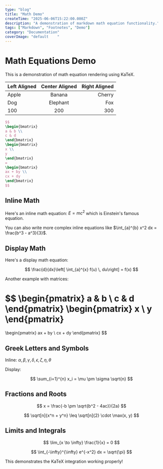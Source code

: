 ```yaml
---
type: "blog"
title: "Math Demo"
createTime: "2025-06-06T15:22:00.000Z"
description: "A demonstration of markdown math equation functionality."
tags: ["Markdown", "Footnotes", "Demo"]
category: "Documentation"
coverImage: "default    "
---
```


# Math Equations Demo

This is a demonstration of math equation rendering using KaTeX.

| Left Aligned | Center Aligned | Right Aligned |
|:------------ |:--------------:| -------------:|
| Apple        | Banana         | Cherry        |
| Dog          | Elephant       | Fox           |
| 100          | 200            | 300           |

```latex
$$
\begin{bmatrix}
a & b \\
c & d
\end{bmatrix}
\begin{bmatrix}
x \\
y
\end{bmatrix}
=
\begin{bmatrix}
ax + by \\
cx + dy
\end{bmatrix}
$$
```
## Inline Math

Here's an inline math equation: $E = mc^2$ which is Einstein's famous equation.

You can also write more complex inline equations like $\int_{a}^{b} x^2 dx = \frac{b^3 - a^3}{3}$.

## Display Math

Here's a display math equation:

$$
\frac{d}{dx}\left[ \int_{a}^{x} f(u) \, du\right] = f(x)
$$

Another example with matrices:

$$
\begin{pmatrix}
a & b \\
c & d
\end{pmatrix}
\begin{pmatrix}
x \\
y
\end{pmatrix}
=
\begin{pmatrix}
ax + by \\
cx + dy
\end{pmatrix}
$$


## Greek Letters and Symbols

Inline: $\alpha, \beta, \gamma, \delta, \epsilon, \zeta, \eta, \theta$

Display:

$$
\sum_{i=1}^{n} x_i = \mu \pm \sigma \sqrt{n}
$$

## Fractions and Roots

$$
x = \frac{-b \pm \sqrt{b^2 - 4ac}}{2a}
$$

$$
\sqrt[n]{x^n + y^n} \leq \sqrt[n]{2} \cdot \max(x, y)
$$

## Limits and Integrals

$$
\lim_{x \to \infty} \frac{1}{x} = 0
$$

$$
\int_{-\infty}^{\infty} e^{-x^2} dx = \sqrt{\pi}
$$

This demonstrates the KaTeX integration working properly!
